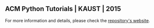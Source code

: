 ## ACM Python Tutorials | KAUST | 2015
For more information and details, please check the [repository's website](http://mar-one.github.io/ACM-Python-Tutorials-KAUST-2015/).

